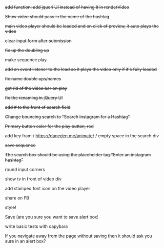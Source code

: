~~add function: add jqueri UI instead of having it in renderVideo~~

~~Show video should pass in the name of the hashtag~~

~~main video player should be loaded and on click of preview, it auto plays the video~~

~~clear input form after submission~~

~~fix up the doubling up~~

~~make sequence play~~

~~add an event listener to the load so it plays the video only if it's fully loaded~~

~~fix name double ups/names~~

~~get rid of the video bar on play~~

~~fix the renaming in jQuery UI~~

~~add # to the front of search field~~

~~Change bouncing search to "Search Instagram for a Hashtag"~~

~~Primary button color for the play button, red~~

~~add key fram / https://daneden.me/animate/ / empty space in the search div~~

~~save sequence~~

~~The search box should be using the placeholder tag "Enter an instagram hashtag"~~

round input corners

show tv in front of video div

add stamped font icon on the video player

share on FB

style!

Save (are you sure you want to save alert box)

write basic tests with capybara

If you navigate away from the page without saving then it should ask you sure in an alert box?




